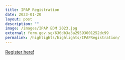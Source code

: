 ```yaml
---
title: IPAP Registration
date: 2023-01-20
layout: post
description: ""
image: /images/IPAP EDM 2023.jpg
external: form.gov.sg/636db3a3a29593001252dc99
permalink: /highlights/highlights/IPAPRegistration/
---
```

[Register here!](https://tinyurl.com/registrationIPAP2023)

<a href="https://tinyurl.com/registrationIPAP2023">
<img alt="" src="/images/IPAP_20EDM_202023.jpg"></a>